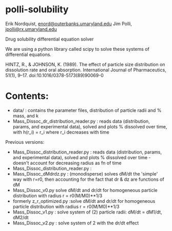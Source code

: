 # polli-solubility
Erik Nordquist, enord@outerbanks.umaryland.edu
Jim Polli, jpolli@rx.umaryland.edu

Drug solubility differential equation solver

We are using a python library called scipy to solve these systems of differential equations.

HINTZ, R., & JOHNSON, K. (1989). The effect of particle size distribution on dissolution rate and oral absorption. International Journal of Pharmaceutics, 51(1), 9–17. doi:10.1016/0378-5173(89)90069-0 


Contents:
=============

* data/ : contains the parameter files, distribution of particle radii and % mass, and k
* Mass_Dissoc_dr_distribution_reader.py : reads data (distribution, params, and experimental data), solved and plots % dissolved over time, with h(r_i) = r_i where r_i decreases with time

Previous versions:
* Mass_Dissoc_distribution_reader.py : reads data (distribution, params, and experimental data), solved and plots % dissolved over time - doesn't account for decreasing radius as fn of time
* Mass_Dissoc_distribution_reader.py : 
* Mass_Dissoc_dMdrdz.py : (monodisperse) solves dM/dt the 'simple' way with r=r0, then accounting for the fact that dr & dz are functions of dM
* Mass_Dissoc_v0.py solve dM/dt and dr/dt for homogeneous particle distribution with radius r = r0(M/M0)**1/3
*  formerly z_r_optimized.py :solve dM/dt and dr/dt for homogeneous particle distribution with radius r = r0(M/M0)**1/3
* Mass_Dissoc_v1.py : solve system of (2) particle radii: dM/dt = dM1/dt, dM2/dt
* Mass_Dissoc_v2.py : solve system of 2 with the dr/dt effect



